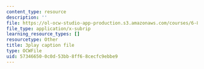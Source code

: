 ```yaml
---
content_type: resource
description: ''
file: https://ol-ocw-studio-app-production.s3.amazonaws.com/courses/6-832-underactuated-robotics-spring-2009/573466500c0d53bb8ff68cecfc9ebbe9_ufM3HLTZ47k.vtt
file_type: application/x-subrip
learning_resource_types: []
resourcetype: Other
title: 3play caption file
type: OCWFile
uid: 57346650-0c0d-53bb-8ff6-8cecfc9ebbe9
---
```


